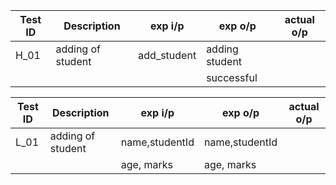 |Test ID |   Description   |    exp i/p   |    exp o/p   | actual o/p |
|--------|-----------------|--------------|--------------|------------|
|  H_01  |adding of student|add_student   |adding student|            |
|        |                 |              |successful    |            |










|Test ID | Description     | exp i/p      | exp o/p      | actual o/p |
|--------|-----------------|--------------|--------------|------------|
|  L_01  |adding of student|name,studentId|name,studentId|            |
|        |                 |age, marks    |age, marks    |            |
